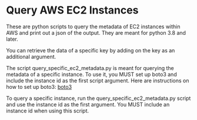 # Query AWS EC2 Instances

These are python scripts to query the metadata of EC2 instances within AWS and print out a json of the output. They are meant for python 3.8 and later.

You can retrieve the data of a specific key by adding on the key as an additional argument.

The script query_specific_ec2_metadata.py is meant for querying the metadata of a specific instance. To use it, you MUST set up boto3 and include the instance id as the first script argument. Here are instructions on how to set up boto3:  [boto3](https://github.com/boto/boto3)


To query a specific instance, run the query_specific_ec2_metadata.py script and use the instance id as the first argument. You MUST include an instance id when using this script.

